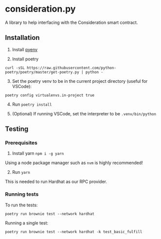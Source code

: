 # consideration.py

A library to help interfacing with the Consideration smart contract.

## Installation

1. Install [pyenv](https://github.com/pyenv/pyenv)

2. Install poetry

```
curl -sSL https://raw.githubusercontent.com/python-poetry/poetry/master/get-poetry.py | python -
```

3. Set the poetry venv to be in the current project directory (useful for VSCode):

```
poetry config virtualenvs.in-project true
```

4. Run `poetry install`

5. (Optional) If running VSCode, set the interpreter to be `.venv/bin/python`

## Testing

### Prerequisites

1. Install yarn `npm i -g yarn`

Using a node package manager such as `nvm` is highly recommended!

2. Run `yarn`

This is needed to run Hardhat as our RPC provider.

### Running tests

To run the tests:

```
poetry run brownie test --network hardhat
```

Running a single test:

```
poetry run brownie test --network hardhat -k test_basic_fulfill
```
